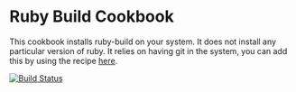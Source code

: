 Ruby Build Cookbook
============

This cookbook installs ruby-build on your system. It does not install any particular version of ruby. It relies on having git in the system, you can add this by using the recipe [here](http://github.com/schreiaj/git-recipe).

[![Build Status](https://secure.travis-ci.org/schreiaj/ruby-build-recipe.png)](http://travis-ci.org/schreiaj/ruby-build-recipe)
